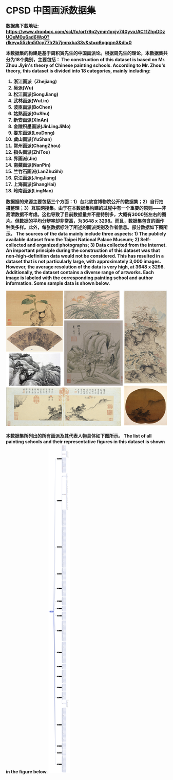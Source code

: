 # CPSD 中国画派数据集


<strong>数据集下载地址: https://www.dropbox.com/scl/fo/orfr9p2ymm1qxjv740yvx/AC11ZhpDDzUOeM0u6ad6Wp0?rlkey=55zlm50cy77lr2b7jmnxba33v&st=q6ogqpn3&dl=0


本数据集的构建是基于周积寅先生的中国画派论。根据周先生的理论，本数据集共分为18个类别，主要包括：
The construction of this dataset is based on Mr. Zhou Jiyin's theory of Chinese painting schools. According to Mr. Zhou's theory, this dataset is divided into 18 categories, mainly including:

1. 浙江画派（Zhejiang)
2. 吴派(Wu)
3. 松江画派(SongJiang)
4. 武林画派(WuLin)
5. 波臣画派(BoChen)
6. 姑熟画派(GuShu)
7. 新安画派(XinAn)
8. 金陵积墨画派(JinLingJiMo)
9. 娄东画派(LouDong)
10. 虞山画派(YuShan)
11. 常州画派(ChangZhou)
12. 指头画派(ZhiTou)
13. 界画派(Jie)
14. 南蘋画派(NanPin)
15. 兰竹石画派(LanZhuShi)
16. 京江画派(JingJiang)
17. 上海画派(ShangHai)
18. 岭南画派(LingNan)


数据据的来源主要包括三个方面：1）台北故宫博物院公开的数据集；2）自行拍摄整理；3）互联网搜集。由于在本数据集构建的过程中有一个重要的原则——非高清数据不考虑。这也导致了目前数据量并不是特别多，大概有3000张左右的图片。但数据的平均分辨率却非常高，为3648 x 3298。而且，数据集包含的画作种类多样。此外，每张数据标注了所述的画派类别及作者信息。部分数据如下图所示。
The sources of the data mainly include three aspects: 1) The publicly available dataset from the Taipei National Palace Museum; 2) Self-collected and organized photographs; 3) Data collected from the internet. An important principle during the construction of this dataset was that non-high-definition data would not be considered. This has resulted in a dataset that is not particularly large, with approximately 3,000 images. However, the average resolution of the data is very high, at 3648 x 3298. Additionally, the dataset contains a diverse range of artworks. Each image is labeled with the corresponding painting school and author information. Some sample data is shown below.

![dataset](dataset.png)

本数据集所列出的所有画派及其代表人物具体如下图所示。
The list of all painting schools and their representative figures in this dataset is shown in the figure below.
![chinese panting school](中国画派.jpg)
